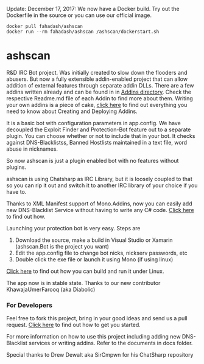 Update: December 17, 2017: We now have a Docker build. Try out the Dockerfile in the source or you can use our official image.

```
docker pull fahadash/ashscan
docker run --rm fahadash/ashscan /ashscan/dockerstart.sh
```

# ashscan
R&amp;D IRC Bot project. Was initially created to slow down the flooders and abusers. But now a fully extensible addin-enabled project that can allow addition of external features through separate addin DLLs. There are a few addins written already and can be found in in [Addins directory](./Projects/Addins). Check the respective Readme.md file of each Addin to find more about them. Writing your own addins is a piece of cake, [click here](./docs/Writing-Addin.md) to find out everything you need to know about Creating and Deploying Addins.

It is a basic bot with configuration parameters in app.config. We have decoupled the Exploit Finder and Protection-Bot feature out to a separate plugin. You can choose whether or not to include that in your bot. It checks against DNS-Blacklistss, Banned Hostlists maintained in a text file, word abuse in nicknames. 

So now ashscan is just a plugin enabled bot with no features without plugins.

ashscan is using Chatsharp as IRC Library, but it is loosely coupled to that so you can rip it out and switch it to another IRC library of your choice if you have to.

Thanks to XML Manifest support of Mono.Addins, now you can easily add new DNS-Blacklist Service without having to write any C# code. [Click here](./docs/DNS-BL.md) to find out how.

Launching your protection bot is very easy. Steps are

1. Download the source, make a build in Visual Studio or Xamarin (ashscan.Bot is the project you want)
2. Edit the app.config file to change bot nicks, nickserv passwords, etc
3. Double click the exe file or launch it using Mono (if using linux)

[Click here](./docs/run-on-linux.md) to find out how you can build and run it under Linux.


The app now is in stable state. Thanks to our new contributor KhawajaUmerFarooq (aka Diabolic)

### For Developers
Feel free to fork this project, bring in your good ideas and send us a pull request. [Click here](./docs/Setting-up-build-environment.md) to find out how to get you started.

For more information on how to use this project including adding new DNS-Blacklist services or writing addins. Refer to the documents in docs folder.

Special thanks to Drew Dewalt aka SirCmpwn for his ChatSharp repository 


